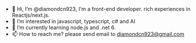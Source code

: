 - 👋 Hi, I’m @diamondcn923, I'm a front-end developer. rich experiences in Reactjs/next.js. 
- 👀 I’m interested in javascript, typescript, c# and AI
- 🌱 I’m currently learning node.js and .net 6. 
- 📫 How to reach me? please send email to diamondcn923@gmail.com

<!---
DiamondGotFenny/DiamondGotFenny is a ✨ special ✨ repository because its `README.md` (this file) appears on your GitHub profile.
You can click the Preview link to take a look at your changes.
--->
